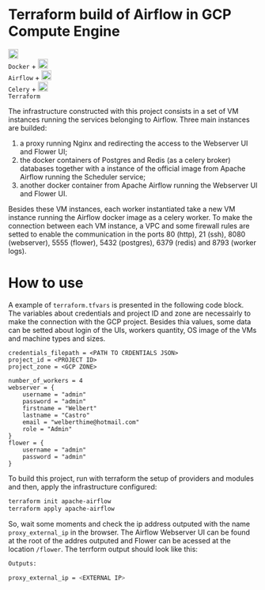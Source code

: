 # Terraform build of Airflow in GCP Compute Engine

<code><img height="20" src="https://cdn.iconscout.com/icon/free/png-512/docker-226091.png"> Docker</code> +
<code><img height="20" src="https://avatars2.githubusercontent.com/u/33643075?s=280&v=4"> Airflow</code> +
<code><img height="20" src="https://docs.celeryproject.org/en/master/_static/celery_512.png"> Celery</code> +
<code><img height="20" src="https://i.pinimg.com/originals/28/ec/74/28ec7440a57536eebad2931517aa1cce.png"> Terraform</code>

The infrastructure constructed with this project consists in a set of VM instances running the services belonging to Airflow. Three main instances are builded:

1. a proxy running Nginx and redirecting the access to the Webserver UI and Flower UI;
2. the docker containers of Postgres and Redis (as a celery broker) databases together with a instance of the official image from Apache Airflow running the Scheduler service;
3. another docker container from Apache Airflow running the Webserver UI and Flower UI.

Besides these VM instances, each worker instantiated take a new VM instance running the Airflow docker image as a celery worker. To make the connection between each VM instance, a VPC and some firewall rules are setted to enable the communication in the ports 80 (http), 21 (ssh), 8080 (webserver), 5555 (flower), 5432 (postgres), 6379 (redis) and 8793 (worker logs).

# How to use

A example of `terraform.tfvars` is presented in the following code block. The variables about credentials and project ID and zone are necessairly to make the connection with the GCP project. Besides thia values, some data can be setted about login of the UIs, workers quantity, OS image of the VMs and machine types and sizes.

```hcl
credentials_filepath = <PATH TO CRDENTIALS JSON>
project_id = <PROJECT ID>
project_zone = <GCP ZONE>

number_of_workers = 4
webserver = {
    username = "admin"
    password = "admin"
    firstname = "Welbert"
    lastname = "Castro"
    email = "welberthime@hotmail.com"
    role = "Admin"
}
flower = {
    username = "admin"
    password = "admin"
}
```

To build this project, run with terraform the setup of providers and modules and then, apply the infrastructure configured:

```bash
terraform init apache-airflow
terraform apply apache-airflow
```

So, wait some moments and check the ip address outputed with the name `proxy_external_ip` in the browser. The Airflow Webserver UI can be found at the root of the addres outputed and Flower can be acessed at the location `/flower`. The terrform output should look like this:

```bash
Outputs:

proxy_external_ip = <EXTERNAL IP>
```
